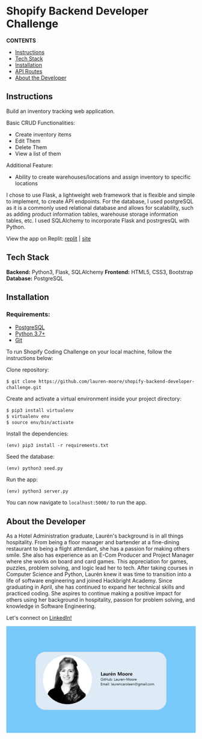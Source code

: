 # Shopify Backend Developer Challenge

**CONTENTS**

- [Instructions](#instructions)
- [Tech Stack](#tech-stack)
- [Installation](#installation)
- [API Routes](#api-routes)
- [About the Developer](#about-the-developer)

## Instructions

Build an inventory tracking web application.

Basic CRUD Functionalities:

- Create inventory items
- Edit Them
- Delete Them
- View a list of them

Additional Feature:

- Ability to create warehouses/locations and assign inventory to specific locations


I chose to use Flask, a lightweight web framework that is flexible and simple to implement, to create API endpoints. For the database, I used postgreSQL as it is a commonly used relational database and allows for scalability, such as adding product information tables, warehouse storage information tables, etc. I used SQLAlchemy to incorporate Flask and postrgresQL with Python.

View the app on Replit: [replit](https://replit.com/@jenniferlei/shopify-backend-developer-challenge#main.py) | [site](https://shopify-backend-developer-challenge.jenniferlei.repl.co/)

## Tech Stack

**Backend:** Python3, Flask, SQLAlchemy
**Frontend:** HTML5, CSS3, Bootstrap
**Database:** PostgreSQL

## Installation

### Requirements:

- [PostgreSQL](https://www.postgresql.org/)
- [Python 3.7+](https://www.python.org/)
- [Git](https://git-scm.com/book/en/v2/Getting-Started-Installing-Git)

To run Shopify Coding Challenge on your local machine, follow the instructions below:

Clone repository:

```
$ git clone https://github.com/lauren-moore/shopify-backend-developer-challenge.git
```

Create and activate a virtual environment inside your project directory:

```
$ pip3 install virtualenv
$ virtualenv env 
$ source env/bin/activate
```

Install the dependencies:

```
(env) pip3 install -r requirements.txt
```

Seed the database:

```
(env) python3 seed.py
```


Run the app:

```
(env) python3 server.py
```

You can now navigate to `localhost:5000/` to run the app.


## About the Developer

As a Hotel Administration graduate, Laurén's background is in all things hospitality. From being a floor manager and bartender at a fine-dining restaurant to being a flight attendant, she has a passion for making others smile. She also has experience as an E-Com Producer and Project Manager where she works on board and card games. This appreciation for games, puzzles, problem solving, and logic lead her to tech. After taking courses in Computer Science and Python, Laurén knew it was time to transition into a life of software engineering and joined Hackbright Academy. Since graduating in April, she has continued to expand her technical skills and practiced coding. She aspires to continue making a positive impact for others using her background in hospitality, passion for problem solving, and knowledge in Software Engineering. 

Let's connect on [LinkedIn!](https://www.linkedin.com/in/laurencaroleen/)

![image](/static/img/Business_card.jpg)